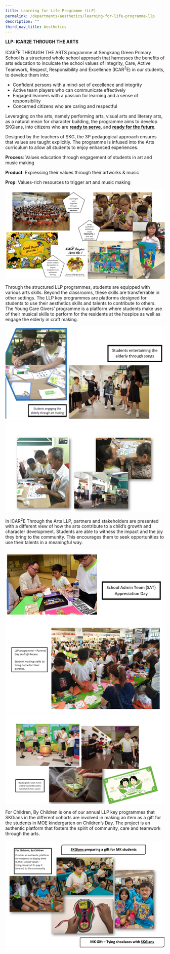 ```yaml
---
title: Learning for Life Programme (LLP)
permalink: /departments/aesthetics/learning-for-life-programme-llp
description: ""
third_nav_title: Aesthetics
---
```


<p><strong>LLP: ICAR2E THROUGH THE ARTS</strong></p>
<p>ICAR<sup>2</sup>E THROUGH THE ARTS programme at Sengkang Green Primary School is a structured whole school approach that harnesses the benefits of arts education to inculcate the school values of Integrity, Care, Active Teamwork, Respect, Responsibility and Excellence (ICAR<sup>2</sup>E) in our students, to develop them into:</p>
<ul>
<li>Confident persons with a mind-set of excellence and integrity</li>
<li>Active team players who can communicate effectively</li>
<li>Engaged learners with a passion for learning and a sense of responsibility</li>
<li>Concerned citizens who are caring and respectful</li>
</ul>
<p>Leveraging on the arts, namely performing arts, visual arts and literary arts, as a natural mean for character building, the programme aims to develop SKGians, into citizens who are&nbsp;<strong><u>ready to serve</u></strong>, and&nbsp;<strong><u>ready for the future</u></strong>.</p>
<p>Designed by the teachers of SKG, the 3P pedagogical approach ensures that values are taught explicitly. The programme is infused into the Arts curriculum to allow all students to enjoy enhanced experiences.</p>
<p><strong>Process</strong>: Values education through engagement of students in art and music making</p>
<p><strong>Product</strong>: Expressing their values through their artworks &amp; music</p>
<p><strong>Prop</strong>: Values-rich resources to trigger art and music making</p>
<img src="/images/llp1.png">
<p>Through the structured LLP programmes, students are equipped with various arts skills. Beyond the classrooms, these skills are transferrable in other settings. The LLP key programmes are platforms designed for students to use their aesthetics skills and talents to contribute to others. The Young Care Givers&rsquo; programme is a platform where students make use of their musical skills to perform for the residents at the hospice as well as engage the elderly in craft making.</p>
<img src="/images/llp2.png">
<img src="/images/llp3.png">
<p>In ICAR<sup>2</sup>E Through the Arts LLP,&nbsp;partners and stakeholders are presented with a different view of how the arts contribute to a child&rsquo;s growth and character development. Students are able to witness the impact and the joy they bring to the community. This encourages them to seek opportunities to use their talents in a meaningful way.</p>
<img src="/images/llp4.png">
<img src="/images/llp5.png">
<img src="/images/llp6.png">
<p>For Children, By Children is one of our annual LLP key programmes that SKGians&nbsp;in the different cohorts are involved in making an item as a gift for the students in MOE kindergarten on Children&rsquo;s Day. The project is an authentic platform that fosters the spirit of community, care and teamwork through the arts.</p>
<img src="/images/llp7.png">